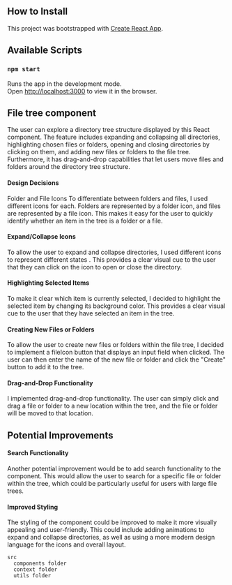 ## How to Install 

This project was bootstrapped with [Create React App](https://github.com/facebook/create-react-app).

## Available Scripts

### `npm start`

Runs the app in the development mode.\
Open [http://localhost:3000](http://localhost:3000) to view it in the browser.



## File tree component
The user can explore a directory tree structure displayed by this React component. The feature includes expanding and collapsing all directories, highlighting chosen files or folders, opening and closing directories by clicking on them, and adding new files or folders to the file tree. Furthermore, it has drag-and-drop capabilities that let users move files and folders around the directory tree structure.

#### Design Decisions
Folder and File Icons
To differentiate between folders and files, I used different icons for each. Folders are represented by a folder icon, and files are represented by a file icon. This makes it easy for the user to quickly identify whether an item in the tree is a folder or a file.

#### Expand/Collapse Icons
To allow the user to expand and collapse directories, I used different icons to represent different states . This provides a clear visual cue to the user that they can click on the icon to open or close the directory.

#### Highlighting Selected Items
To make it clear which item is currently selected, I decided to highlight the selected item by changing its background color. This provides a clear visual cue to the user that they have selected an item in the tree.

#### Creating New Files or Folders
To allow the user to create new files or folders within the file tree, I decided to implement a fileIcon button that displays an input field when clicked. The user can then enter the name of the new file or folder and click the "Create" button to add it to the tree.

#### Drag-and-Drop Functionality
I  implemented drag-and-drop functionality. The user can simply click and drag a file or folder to a new location within the tree, and the file or folder will be moved to that location.

## Potential Improvements


#### Search Functionality
Another potential improvement would be to add search functionality to the component. This would allow the user to search for a specific file or folder within the tree, which could be particularly useful for users with large file trees.

#### Improved Styling
The styling of the component could be improved to make it more visually appealing and user-friendly. This could include adding animations to expand and collapse directories, as well as using a more modern design language for the icons and overall layout.



```
src
  components folder
  context folder
  utils folder
```






